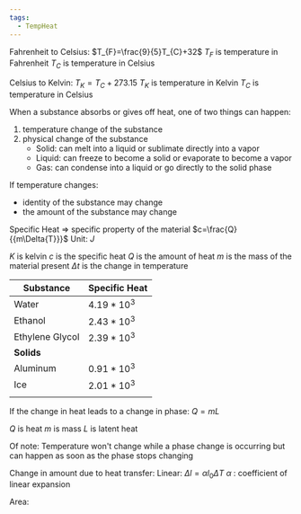 ```yaml
---
tags:
  - TempHeat
---
```

Fahrenheit to Celsius: $T_{F}=\frac{9}{5}T_{C}+32$
$T_{F}$ is temperature in Fahrenheit
$T_{C}$ is temperature in Celsius

Celsius to Kelvin: $T_{K}=T_{C}+273.15$
$T_{K}$ is temperature in Kelvin
$T_{C}$ is temperature in Celsius


When a substance absorbs or gives off heat, one of two things can happen: 
1. temperature change of the substance
2. physical change of the substance
	- Solid: can melt into a liquid or sublimate directly into a vapor 
	- Liquid: can freeze to become a solid or evaporate to become a vapor
	- Gas: can condense into a liquid or go directly to the solid phase 

If temperature changes:
- identity of the substance may change
- the amount of the substance may change

Specific Heat $\Rightarrow$ specific property of the material
$c=\frac{Q}{{m\Delta{T}}}$
Unit: ${J}$ 

$K$ is kelvin 
$c$ is the specific heat
$Q$ is the amount of heat
$m$ is the mass of the material present
$\Delta{t}$ is the change in temperature

| Substance       | Specific Heat |
| --------------- | ------------- |
| Water           | $4.19*10^{3}$ |
| Ethanol         | $2.43*10^{3}$ |
| Ethylene Glycol | $2.39*10^{3}$ |
| **Solids**      |               |
| Aluminum        | $0.91*10^{3}$ |
| Ice             | $2.01*10^{3}$ |
|                |               |

If the change in heat leads to a change in phase:
$Q=mL$

$Q$ is heat
$m$ is mass
$L$ is latent heat


Of note:
Temperature won't change while a phase change is occurring but can happen as soon as the phase stops changing


Change in amount due to heat transfer:
Linear: $\Delta{l} = \alpha l_{0}\Delta{T}$
$\alpha$ : coefficient of linear expansion

Area: 



